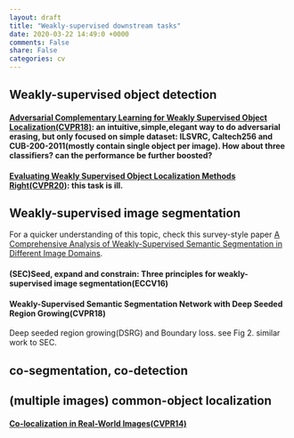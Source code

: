 ```yaml
---
layout: draft
title: "Weakly-supervised downstream tasks"
date: 2020-03-22 14:49:0 +0000
comments: False
share: False
categories: cv
---
```


## Weakly-supervised object detection

#### [Adversarial Complementary Learning for Weakly Supervised Object Localization(CVPR18)](https://arxiv.org/abs/1804.06962): an intuitive,simple,elegant way to do adversarial erasing, but only focused on simple dataset: ILSVRC, Caltech256 and CUB-200-2011(mostly contain single object per image). How about three classifiers? can the performance be further boosted?

#### [Evaluating Weakly Supervised Object Localization Methods Right(CVPR20)](https://github.com/clovaai/wsolevaluation): this task is ill.

## Weakly-supervised image segmentation

For a quicker understanding of this topic, check this survey-style paper [A Comprehensive Analysis of Weakly-Supervised Semantic
Segmentation in Different Image Domains](https://arxiv.org/pdf/1912.11186.pdf).

#### (SEC)Seed, expand and constrain: Three principles for weakly-supervised image segmentation(ECCV16)

#### Weakly-Supervised Semantic Segmentation Network with Deep Seeded Region Growing(CVPR18)

Deep seeded region growing(DSRG) and Boundary loss. see Fig 2. similar work to SEC.


## co-segmentation, co-detection

## (multiple images) common-object localization

#### [Co-localization in Real-World Images(CVPR14)](http://vision.stanford.edu/pdf/tang14.pdf)




